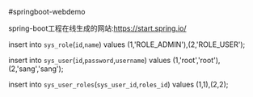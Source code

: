 #springboot-webdemo

spring-boot工程在线生成的网站:https://start.spring.io/

insert  into `sys_role`(`id`,`name`) values (1,'ROLE_ADMIN'),(2,'ROLE_USER');

insert  into `sys_user`(`id`,`password`,`username`) values (1,'root','root'),(2,'sang','sang');

insert  into `sys_user_roles`(`sys_user_id`,`roles_id`) values (1,1),(2,2);